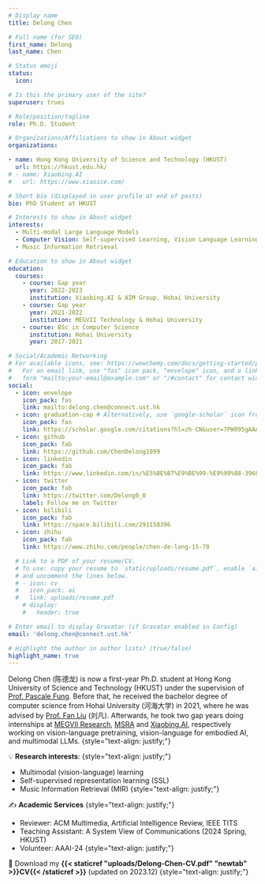 ```yaml
---
# Display name
title: Delong Chen

# Full name (for SEO)
first_name: Delong
last_name: Chen

# Status emoji
status:
  icon:

# Is this the primary user of the site?
superuser: truei

# Role/position/tagline
role: Ph.D. Student

# Organizations/Affiliations to show in About widget
organizations:

- name: Hong Kong University of Science and Technology (HKUST)
  url: https://hkust.edu.hk/
# - name: Xiaobing.AI
#   url: https://www.xiaoice.com/

# Short bio (displayed in user profile at end of posts)
bio: PhD Student at HKUST

# Interests to show in About widget
interests:
  - Multi-modal Large Language Models
  - Computer Vision: Self-supervised Learning, Vision Language Learning'
  - Music Information Retrieval

# Education to show in About widget
education:
  courses:
    - course: Gap year
      year: 2022-2023
      institution: Xiaobing.AI & AIM Group, Hohai University
    - course: Gap year
      year: 2021-2022
      institution: MEGVII Technology & Hohai University
    - course: BSc in Computer Science
      institution: Hohai University
      year: 2017-2021

# Social/Academic Networking
# For available icons, see: https://wowchemy.com/docs/getting-started/page-builder/#icons
#   For an email link, use "fas" icon pack, "envelope" icon, and a link in the
#   form "mailto:your-email@example.com" or "/#contact" for contact widget.
social:
  - icon: envelope
    icon_pack: fas
    link: mailto:delong.chen@connect.ust.hk
  - icon: graduation-cap # Alternatively, use `google-scholar` icon from `ai` icon pack
    icon_pack: fas
    link: https://scholar.google.com/citations?hl=zh-CN&user=7PW095gAAAAJ&view_op=list_works&sortby=pubdate
  - icon: github
    icon_pack: fab
    link: https://github.com/ChenDelong1999
  - icon: linkedin
    icon_pack: fab
    link: https://www.linkedin.com/in/%E5%BE%B7%E9%BE%99-%E9%99%88-39685615b
  - icon: twitter
    icon_pack: fab
    link: https://twitter.com/Delong0_0
    label: Follow me on Twitter
  - icon: bilibili
    icon_pack: fab
    link: https://space.bilibili.com/291158396
  - icon: zhihu
    icon_pack: fab
    link: https://www.zhihu.com/people/chen-de-long-15-78

  # Link to a PDF of your resume/CV.
  # To use: copy your resume to `static/uploads/resume.pdf`, enable `ai` icons in `params.yaml`,
  # and uncomment the lines below.
  # - icon: cv
  #   icon_pack: ai
  #   link: uploads/resume.pdf
    # display:
    #   header: true

# Enter email to display Gravatar (if Gravatar enabled in Config)
email: 'delong.chen@connect.ust.hk'

# Highlight the author in author lists? (true/false)
highlight_name: true
---
```


Delong Chen (陈德龙) is now a first-year Ph.D. student at Hong Kong University of Science and Technology (HKUST) under the supervision of [Prof. Pascale Fung](https://pascale.home.ece.ust.hk/about.html). Before that, he received the bachelor degree of computer science from Hohai University (河海大学) in 2021, where he was advised by [Prof. Fan Liu](https://multimodality.group/) (刘凡). Afterwards, he took two gap years doing internships at [MEGVII Research](https://en.megvii.com), [MSRA](https://www.microsoft.com/en-us/research/lab/microsoft-research-asia/) and [Xiaobing.AI](https://www.xiaoice.com/), respectively working on vision-language pretraining, vision-language for embodied AI, and multimodal LLMs. 
{style="text-align: justify;"}


 <!-- with [Baoyuan Wang](https://sites.google.com/site/zjuwby/) (王宝元) and [Jianfeng Liu](https://www.linkedin.com/in/jianfeng-liu-9539897b/) (刘剑锋). -->

💡 **Research interests**: 
{style="text-align: justify;"}
  - Multimodal (vision-language) learning
  - Self-supervised representation learning (SSL)
  - Music Information Retrieval (MIR)
{style="text-align: justify;"}

✍ **Academic Services**
{style="text-align: justify;"}
  - Reviewer: ACM Multimedia, Artificial Intelligence Review, IEEE TITS
  - Teaching Assistant: A System View of Communications (2024 Spring, HKUST)
  - Volunteer: AAAI-24
{style="text-align: justify;"}

📄 Download my **{{< staticref "uploads/Delong-Chen-CV.pdf" "newtab" >}}CV{{< /staticref >}}** (updated on 2023.12)
{style="text-align: justify;"}

<!-- Delong Chen recived **Best Demo** award at IEEE ICME'21, **LTDL Best Dataset Paper** award at IJCAI'21, **Best Paper** award in AAAI'23 Inaugural Summer Symposium Series (AI×Metaverse), **Best Presentation** award at IEEE BDAI'21, and **First Class Outstanding Thesis** of Jiangsu Province (江苏省优秀本科毕业论文一等奖). -->
<!-- {style="text-align: justify;"} -->

<!-- {style="text-align: justify;"} -->

<!-- 🎶 Delong is passionate about music. He was awarded a violin performance diploma from the {{< staticref "http://en.ccom.edu.cn/" "newtab" >}}Central Conservatory of Music{{< /staticref >}} (中央音乐学院). 
He served as the leader of the Hohai University Symphony Orchestra during 2019-2020. 
He is also at {{< staticref "https://space.bilibili.com/291158396" "newtab" >}}bilibili.com{{< /staticref >}} with 20k+ followers.
{style="text-align: justify;"} -->
